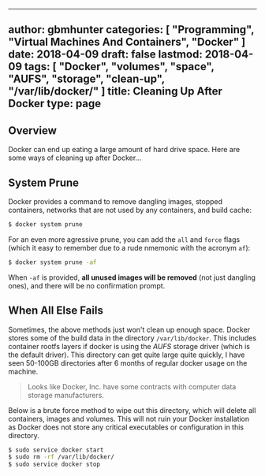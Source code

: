 
---
author: gbmhunter
categories: [ "Programming", "Virtual Machines And Containers", "Docker" ]
date: 2018-04-09
draft: false
lastmod: 2018-04-09
tags: [ "Docker", "volumes", "space", "AUFS", "storage", "clean-up", "/var/lib/docker/" ]
title: Cleaning Up After Docker
type: page
---

## Overview

Docker can end up eating a large amount of hard drive space. Here are some ways of cleaning up after Docker...

## System Prune

Docker provides a command to remove dangling images, stopped containers, networks that are not used by any containers, and build cache:

```bash
$ docker system prune
```

For an even more agressive prune, you can add the `all` and `force` flags (which it easy to remember due to a rude nmemonic with the acronym `af`):

```bash
$ docker system prune -af
```

When `-af` is provided, **all unused images will be removed** (not just dangling ones), and there will be no confirmation prompt.

## When All Else Fails

Sometimes, the above methods just won't clean up enough space. Docker stores some of the build data in the directory `/var/lib/docker`. This includes container rootfs layers if docker is using the _AUFS_ storage driver (which is the default driver). This directory can get quite large quite quickly, I have seen 50-100GB directories after 6 months of regular docker usage on the machine.

> Looks like Docker, Inc. have some contracts with computer data storage manufacturers.

Below is a brute force method to wipe out this directory, which will delete all containers, images and volumes. This will not ruin your Docker installation as Docker does not store any critical executables or configuration in this directory.

```bash
$ sudo service docker start
$ sudo rm -rf /var/lib/docker/
$ sudo service docker stop
```